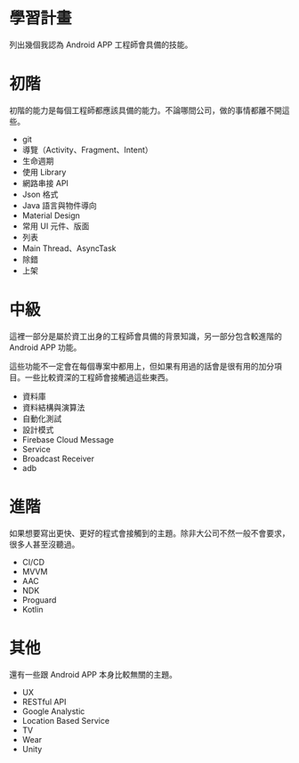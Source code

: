 # 學習計畫

列出幾個我認為 Android APP 工程師會具備的技能。

# 初階
初階的能力是每個工程師都應該具備的能力。不論哪間公司，做的事情都離不開這些。

* git
* 導覽（Activity、Fragment、Intent）
* 生命週期
* 使用 Library
* 網路串接 API
* Json 格式
* Java 語言與物件導向
* Material Design
* 常用 UI 元件、版面
* 列表
* Main Thread、AsyncTask
* 除錯
* 上架

# 中級
這裡一部分是屬於資工出身的工程師會具備的背景知識，另一部分包含較進階的 Android APP 功能。

這些功能不一定會在每個專案中都用上，但如果有用過的話會是很有用的加分項目。一些比較資深的工程師會接觸過這些東西。

* 資料庫
* 資料結構與演算法
* 自動化測試
* 設計模式
* Firebase Cloud Message
* Service
* Broadcast Receiver
* adb

# 進階
如果想要寫出更快、更好的程式會接觸到的主題。除非大公司不然一般不會要求，很多人甚至沒聽過。

* CI/CD
* MVVM
* AAC
* NDK
* Proguard
* Kotlin

# 其他
還有一些跟 Android APP 本身比較無關的主題。

* UX
* RESTful API
* Google Analystic
* Location Based Service
* TV
* Wear
* Unity
